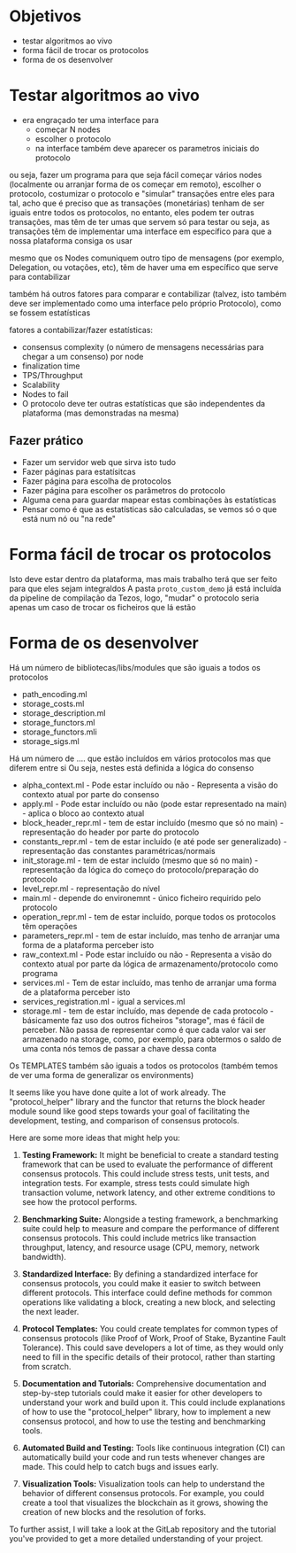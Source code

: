 # Objetivos
   - testar algoritmos ao vivo
   - forma fácil de trocar os protocolos
   - forma de os desenvolver



# Testar algoritmos ao vivo

- era engraçado ter uma interface para
    - começar N nodes
    - escolher o protocolo
    - na interface também deve aparecer os parametros iniciais do protocolo

ou seja, fazer um programa para que seja fácil começar vários nodes (localmente ou arranjar forma de os começar em remoto), escolher o protocolo, costumizar o protocolo e "simular" transações entre eles
para tal, acho que é preciso que as transações (monetárias) tenham de ser iguais entre todos os protocolos, no entanto, eles podem ter outras transações, mas têm de ter umas que servem só para testar
ou seja, as transações têm de implementar uma interface em específico para que a nossa plataforma consiga os usar

mesmo que os Nodes comuniquem outro tipo de mensagens (por exemplo, Delegation, ou votações, etc), têm de haver uma em específico que serve para contabilizar

também há outros fatores para comparar e contabilizar (talvez, isto também deve ser implementado como uma interface pelo próprio Protocolo), como se fossem estatísticas

fatores a contabilizar/fazer estatísticas:
- consensus complexity (o número de mensagens necessárias para chegar a um consenso) por node
- finalization time
- TPS/Throughput
- Scalability
- Nodes to fail
- O protocolo deve ter outras estatísticas que são independentes da plataforma (mas demonstradas na mesma)

## Fazer prático
- Fazer um servidor web que sirva isto tudo
- Fazer páginas para estatísitcas
- Fazer página para escolha de protocolos
- Fazer página para escolher os parâmetros do protocolo
- Alguma cena para guardar mapear estas combinações às estatísticas
- Pensar como é que as estatísticas são calculadas, se vemos só o que está num nó ou "na rede"


# Forma fácil de trocar os protocolos
Isto deve estar dentro da plataforma, mas mais trabalho terá que ser feito para que eles sejam integraldos
A pasta `proto_custom_demo` já está incluída da pipeline de compilação da Tezos, logo, "mudar" o protocolo seria apenas um caso de trocar os ficheiros que lá estão


# Forma de os desenvolver
Há um número de bibliotecas/libs/modules que são iguais a todos os protocolos
   - path_encoding.ml
   - storage_costs.ml
   - storage_description.ml
   - storage_functors.ml
   - storage_functors.mli
   - storage_sigs.ml

Há um número de .... que estão incluídos em vários protocolos mas que diferem entre si
Ou seja, nestes está definida a lógica do consenso

- alpha_context.ml - Pode estar incluído ou não - Representa a visão do contexto atual por parte do consenso
- apply.ml - Pode estar incluído ou não (pode estar representado na main) - aplica o bloco ao contexto atual
- block_header_repr.ml - tem de estar incluído (mesmo que só no main) - representação do header por parte do protocolo
- constants_repr.ml - tem de estar incluído (e até pode ser generalizado) -  representação das constantes paramétricas/normais
- init_storage.ml - tem de estar incluído (mesmo que só no main) - representação da lógica do começo do protocolo/preparação do protocolo
- level_repr.ml - representação do nível
- main.ml - depende do environemnt - único ficheiro requirido pelo protocolo
- operation_repr.ml - tem de estar incluído, porque todos os protocolos têm operações
- parameters_repr.ml - tem de estar incluído, mas tenho de arranjar uma forma de a plataforma perceber isto
- raw_context.ml - Pode estar incluído ou não - Representa a visão do contexto atual por parte da lógica de armazenamento/protocolo como programa
- services.ml - Tem de estar incluído, mas tenho de arranjar uma forma de a plataforma perceber isto
- services_registration.ml - igual a services.ml
- storage.ml - tem de estar incluído, mas depende de cada protocolo - básicamente faz uso dos outros ficheiros "storage", mas é fácil de perceber. Não passa de representar como é que cada valor vai ser armazenado na storage, como, por exemplo, para obtermos o saldo de uma conta nós temos de passar a chave dessa conta

Os TEMPLATES também são iguais a todos os protocolos
(também temos de ver uma forma de generalizar os environments)


It seems like you have done quite a lot of work already. The "protocol_helper" library and the functor that returns the block header module sound like good steps towards your goal of facilitating the development, testing, and comparison of consensus protocols.

Here are some more ideas that might help you:

1. **Testing Framework:** It might be beneficial to create a standard testing framework that can be used to evaluate the performance of different consensus protocols. This could include stress tests, unit tests, and integration tests. For example, stress tests could simulate high transaction volume, network latency, and other extreme conditions to see how the protocol performs.

2. **Benchmarking Suite:** Alongside a testing framework, a benchmarking suite could help to measure and compare the performance of different consensus protocols. This could include metrics like transaction throughput, latency, and resource usage (CPU, memory, network bandwidth).

3. **Standardized Interface:** By defining a standardized interface for consensus protocols, you could make it easier to switch between different protocols. This interface could define methods for common operations like validating a block, creating a new block, and selecting the next leader.

4. **Protocol Templates:** You could create templates for common types of consensus protocols (like Proof of Work, Proof of Stake, Byzantine Fault Tolerance). This could save developers a lot of time, as they would only need to fill in the specific details of their protocol, rather than starting from scratch.

5. **Documentation and Tutorials:** Comprehensive documentation and step-by-step tutorials could make it easier for other developers to understand your work and build upon it. This could include explanations of how to use the "protocol_helper" library, how to implement a new consensus protocol, and how to use the testing and benchmarking tools.

6. **Automated Build and Testing:** Tools like continuous integration (CI) can automatically build your code and run tests whenever changes are made. This could help to catch bugs and issues early.

7. **Visualization Tools:** Visualization tools can help to understand the behavior of different consensus protocols. For example, you could create a tool that visualizes the blockchain as it grows, showing the creation of new blocks and the resolution of forks.

To further assist, I will take a look at the GitLab repository and the tutorial you've provided to get a more detailed understanding of your project.
